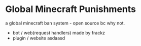 # Global Minecraft Punishments
a global minecraft ban system - open source bc why not.
- bot / web(request handlers) made by frackz
- plugin / website
asdaasd
